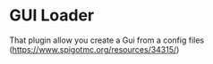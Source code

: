 # GUI Loader
That plugin allow you create a Gui from a config files (https://www.spigotmc.org/resources/34315/)
